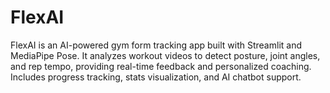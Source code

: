 # FlexAI
FlexAI is an AI-powered gym form tracking app built with Streamlit and MediaPipe Pose. It analyzes workout videos to detect posture, joint angles, and rep tempo, providing real-time feedback and personalized coaching. Includes progress tracking, stats visualization, and AI chatbot support.
